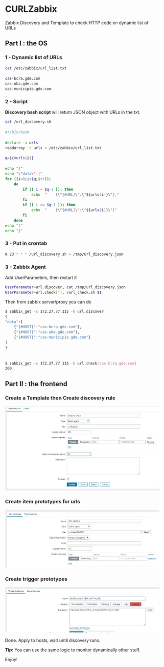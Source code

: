# CURLZabbix
Zabbix Discovery and Template to check HTTP code on dynamic list of URLs

## Part I : the OS

### 1 - Dynamic list of URLs


``` bash
cat /etc/zabbix/url_list.txt

cas-bcra.gde.com
cas-uba.gde.com
cas-municipio.gde.com
```


### 2 - Script

__Discovery bash script__ will return JSON object with URLs in the txt.


``` bash
cat /url_discovery.sh

#!/bin/bash

declare -a urls
readarray -t urls < /etc/zabbix/url_list.txt

q=${#urls[@]}

echo "{"
echo "\"data\":["
for ((i=0;i<$q;i++));
    do
        if (( i < $q-1 )); then
            echo  "    {\"{#URL}\":\"${urls[i]}\"},"
        fi
        if (( i == $q-1 )); then
            echo  "    {\"{#URL}\":\"${urls[i]}\"}"
        fi
    done
echo "]"
echo "}"
```



### 3 - Put in crontab

``` bash
0 23 * * * /url_discovery.sh > /tmp/url_discovery.json
```

### 3 - Zabbix Agent

Add UserParameters, then restart it

``` bash
UserParameter=url.discover, cat /tmp/url_discovery.json
UserParameter=url.check[*], /url_check.sh $1
```

Then from zabbix server/proxy you can do

``` bash
$ zabbix_get -s 172.27.77.115 -k url.discover
{
"data":[
    {"{#HOST}":"cas-bcra.gde.com"},
    {"{#HOST}":"cas-uba.gde.com"},
    {"{#HOST}":"cas-municipio.gde.com"}
]
}


$ zabbix_get -s 172.27.77.115 -k url.check[cas-bcra.gde.com]
200

```

## Part II : the frontend

### Create a Template then __Create discovery rule__

![myimage-alt-tag](discovery.JPG)

### __Create item prototypes__ for urls

![myimage-alt-tag](itemprototype.JPG)

### __Create trigger prototypes__

![myimage-alt-tag](triggerprototype.JPG)


Done. Apply to hosts, wait until discovery runs.


__Tip:__ You can use the same logic to monitor dynamically other stuff.


Enjoy!





